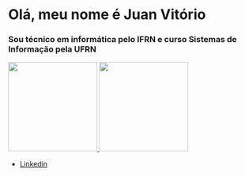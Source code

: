 # Olá, meu nome é Juan Vitório

### Sou técnico em informática pelo IFRN e curso Sistemas de Informação pela UFRN

<div>
  <a href="https://github.com/JuanVitorio">
  <img height="180em" src="https://github-readme-stats.vercel.app/api?username=JuanVitorio&show_icons=true&theme=dark&include_all_commits=true&count_private=true"/>
  <img height="180em" src="https://github-readme-stats.vercel.app/api/top-langs/?username=JuanVitorio&layout=compact&langs_count=7&theme=dark"/>
</div>

- [Linkedin](https://www.linkedin.com/in/juan-vit%C3%B3rio-747b5822a/)




